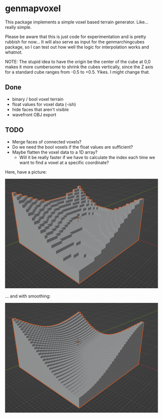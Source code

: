 # genmapvoxel

This package implements a simple voxel based terrain generator. Like... really simple.

Please be aware that this is just code for experimentation and is pretty rubbish for now... It will also serve as input for the genmarchingcubes package, so I can test out how well the logic for interpolation works and whatnot.

NOTE: The stupid idea to have the origin be the center of the cube at 0,0 makes it more cumbersome to shrink the cubes vertically, since the Z axis for a standard cube ranges from -0.5 to +0.5. Yikes. I might change that.

## Done

* binary / bool voxel terrain
* float values for voxel data (-ish)
* hide faces that aren't visible
* wavefront OBJ export

## TODO

* Merge faces of connected voxels?
* Do we need the bool voxels if the float values are sufficient?
* Maybe flatten the voxel data to a 1D array?
	* Will it be really faster if we have to calculate the index each time we want to find a voxel at a specific coordinate?

Here, have a picture:

![alt text](https://raw.githubusercontent.com/Flokey82/go_gens/master/genmapvoxel/images/blocky.png "Example of rendered voxel terrain (blocky)")

... and with smoothing:

![alt text](https://raw.githubusercontent.com/Flokey82/go_gens/master/genmapvoxel/images/smooth.png "Example of rendered voxel terrain (smooth)")